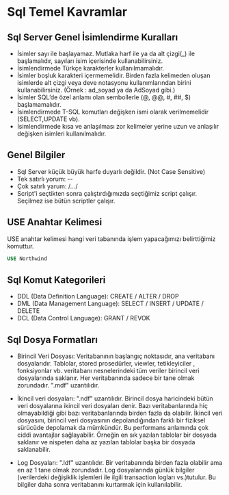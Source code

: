 # Sql Temel Kavramlar

## Sql Server Genel İsimlendirme Kuralları

* İsimler sayı ile başlayamaz. Mutlaka harf ile ya da alt çizgi(_) ile başlamalıdır, sayıları isim içerisinde kullanabilirsiniz.
* İsimlendirmede Türkçe karakterler kullanılmamalıdır.
* İsimler boşluk karakteri içermemelidir. Birden fazla kelimeden oluşan isimlerde alt çizgi veya deve notasyonu kullanımlarından birini kullanabilirsiniz. (Örnek : ad_soyad ya da AdSoyad gibi.)
* İsimler SQL’de özel anlamı olan sembollerle (@, @@, #, ##, $) başlamamalıdır.
* İsimlendirmede T-SQL komutları değişken ismi olarak verilmemelidir (SELECT,UPDATE vb).
* İsimlendirmede kısa ve anlaşılması zor kelimeler yerine uzun ve anlaşılır değişken isimleri kullanılmalıdır.

## Genel Bilgiler

* Sql Server küçük büyük harfe duyarlı değildir. (Not Case Sensitive)
* Tek satırlı yorum: --
* Çok satırlı yarum: /*...*/
* Script'i seçtikten sonra çalıştırdığımızda seçtiğimiz script çalışır. Seçilmez ise bütün  scriptler çalışır.

## USE Anahtar Kelimesi

USE anahtar kelimesi hangi veri tabanında işlem yapacağımızı belirttiğimiz komuttur. 

```sql
USE Northwind
```

## Sql Komut Kategorileri

* DDL (Data Definition Language): CREATE / ALTER / DROP
* DML (Data Management Language): SELECT / INSERT / UPDATE / DELETE
* DCL (Data Control Language): GRANT / REVOK

## Sql Dosya Formatları

* Birincil Veri Dosyası: Veritabanının başlangıç ​​noktasıdır, ana veritabanı dosyalarıdır. Tablolar, stored prosedürler, viewler, tetikleyiciler , fonksiyonlar vb. veritabanı nesnelerindeki tüm veriler birincil veri dosyalarında saklanır. Her veritabanında sadece bir tane olmak zorundadır.  ".mdf" uzantılıdır.

* İkincil veri dosyaları: ".ndf" uzantılıdır. Birincil dosya haricindeki bütün veri dosyalarına ikincil veri dosyaları denir. Bazı veritabanlarında hiç olmayabildiği gibi bazı veritabanlarında birden fazla da olabilir.  İkincil veri dosyasını, birincil veri dosyasının depolandığından farklı bir fiziksel sürücüde depolamak da mümkündür. Bu performans anlamında çok ciddi avantajlar sağlayabilir. Örneğin en sık yazılan tablolar bir dosyada saklanır ve nispeten daha az yazılan tablolar başka bir dosyada saklanabilir.

* Log Dosyaları: ".ldf" uzantılıdır. Bir veritabanında birden fazla olabilir ama en az 1 tane olmak zorundadır. Log dosyalarında günlük bilgiler (verilerdeki değişiklik işlemleri ile ilgili transaction logları vs.)tutulur. Bu bilgiler daha sonra veritabanını kurtarmak için kullanılabilir.
